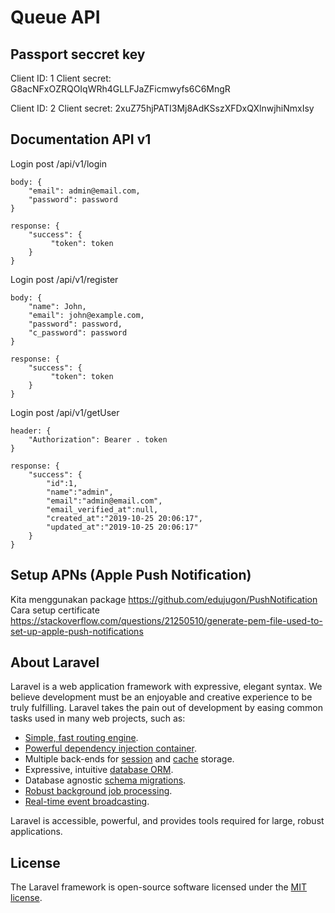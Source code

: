 
# Queue API

## Passport seccret key

Client ID: 1
Client secret: G8acNFxOZRQOIqWRh4GLLFJaZFicmwyfs6C6MngR

Client ID: 2
Client secret: 2xuZ75hjPATI3Mj8AdKSszXFDxQXlnwjhiNmxIsy

## Documentation API v1

Login
post /api/v1/login

	body: {
		"email": admin@email.com,
		"password": password
	}

	response: {
		"success": { 
		 	 "token": token  
		}
	}

Login
post /api/v1/register

	body: {
		"name": John,
		"email": john@example.com,
		"password": password,
		"c_password": password
	}

	response: {
		"success": { 
		 	 "token": token  
		}
	}

Login
post /api/v1/getUser

	header: {
		"Authorization": Bearer . token
	}

	response: {
		"success": {
			"id":1,
			"name":"admin",
			"email":"admin@email.com",
			"email_verified_at":null,
			"created_at":"2019-10-25 20:06:17",
			"updated_at":"2019-10-25 20:06:17"
		}
	}
		

## Setup APNs (Apple Push Notification)

Kita menggunakan package https://github.com/edujugon/PushNotification
Cara setup certificate https://stackoverflow.com/questions/21250510/generate-pem-file-used-to-set-up-apple-push-notifications

## About Laravel

Laravel is a web application framework with expressive, elegant syntax. We believe development must be an enjoyable and creative experience to be truly fulfilling. Laravel takes the pain out of development by easing common tasks used in many web projects, such as:

- [Simple, fast routing engine](https://laravel.com/docs/routing).
- [Powerful dependency injection container](https://laravel.com/docs/container).
- Multiple back-ends for [session](https://laravel.com/docs/session) and [cache](https://laravel.com/docs/cache) storage.
- Expressive, intuitive [database ORM](https://laravel.com/docs/eloquent).
- Database agnostic [schema migrations](https://laravel.com/docs/migrations).
- [Robust background job processing](https://laravel.com/docs/queues).
- [Real-time event broadcasting](https://laravel.com/docs/broadcasting).

Laravel is accessible, powerful, and provides tools required for large, robust applications.

## License

The Laravel framework is open-source software licensed under the [MIT license](https://opensource.org/licenses/MIT).
